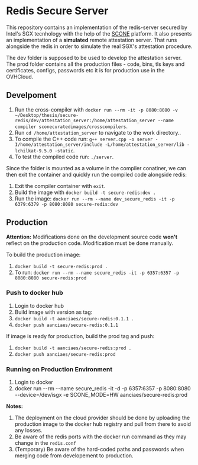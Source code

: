 # Redis Secure Server

This repository contains an implementation of the redis-server secured by Intel's SGX tecnhology with the help of the [SCONE]("https://scontain.com/index.html?lang=en") platform. It also presents an implementation of a **simulated** remote attestation server. That runs alongside the redis in order to simulate the real SGX's attestation procedure.

The dev folder is supposed to be used to develop the attestation server. The prod folder contains all the production files - code, bins, tls keys and certificates, configs, passwords etc it is for production use in the OVHCloud.

## Develpoment

1. Run the cross-compiler with `docker run --rm -it -p 8080:8080 -v ~/Desktop/thesis/secure-redis/dev/attestation_server:/home/attestation_server --name compiler sconecuratedimages/crosscompilers`.
2. Run `cd /home/attestation_server` to navigate to the work directory..
3. To compile the C++ code run: `g++ server.cpp -o server -I/home/attestation_server/include -L/home/attestation_server/lib -lchilkat-9.5.0 -static`.
4. To test the compiled code run: `./server`.

Since the folder is mounted as a volume in the compiler conatiner, we can then exit the container and quickly run the compiled code alongside redis:

1. Exit the compiler container with `exit`.
2. Build the image with `docker build -t secure-redis:dev .`
3. Run the image: `docker run --rm --name dev_secure_redis -it -p 6379:6379 -p 8080:8080 secure-redis:dev`


## Production

**Attention:** Modifications done on the development source code **won't** reflect on the production code. Modification must be done manually.

To build the production image:

1. `docker build -t secure-redis:prod .`
2. To run: `docker run --rm --name secure_redis -it -p 6357:6357 -p 8080:8080 secure-redis:prod`

### Push to docker hub

1. Login to docker hub
2. Build image with version as tag:
3. `docker build -t aanciaes/secure-redis:0.1.1 .`
4. `docker push aanciaes/secure-redis:0.1.1`

If image is ready for production, build the prod tag and push:

1. `docker build -t aanciaes/secure-redis:prod .`
2. `docker push aanciaes/secure-redis:prod`

### Running on Production Environment

1. Login to docker
2. docker run --rm --name secure_redis -it -d -p 6357:6357 -p 8080:8080 --device=/dev/isgx -e SCONE_MODE=HW aanciaes/secure-redis:prod

**Notes:**

1. The deployment on the cloud provider should be done by uploading the production image to the docker hub registry and pull from there to avoid any losses.
2. Be aware of the redis ports with the docker run command as they may change in the `redis.conf`
3. (Temporary) Be aware of the hard-coded paths and passwords when merging code from developement to production.
